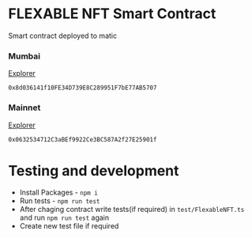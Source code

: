 # FLEXABLE NFT Smart Contract

Smart contract deployed to matic

### Mumbai
[Explorer](https://mumbai.polygonscan.com/address/0x8d036141f10FE34D739E8C289951F7bE77AB5707#code)
```
0x8d036141f10FE34D739E8C289951F7bE77AB5707
```
### Mainnet

[Explorer](https://polygonscan.com/address/0x0632534712C3aBEf9922Ce3BC587A2f27E25901f#code)
```
0x0632534712C3aBEf9922Ce3BC587A2f27E25901f
```

# Testing and development

- Install Packages - `npm i`
- Run tests - `npm run test`
- After chaging contract write tests(if required) in `test/FlexableNFT.ts` and run `npm run test` again
- Create new test file if required
